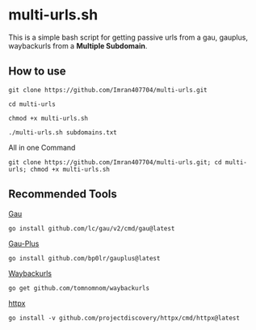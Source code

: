 
# multi-urls.sh

This is a simple bash script for getting passive urls from a gau, gauplus, waybackurls from a **Multiple Subdomain**.




## How to use 

```
git clone https://github.com/Imran407704/multi-urls.git
```

```
cd multi-urls
```

```
chmod +x multi-urls.sh
```

```
./multi-urls.sh subdomains.txt
```
All in one Command 
```
git clone https://github.com/Imran407704/multi-urls.git; cd multi-urls; chmod +x multi-urls.sh 
```


## Recommended Tools 

[Gau](https://github.com/lc/gau)

```
go install github.com/lc/gau/v2/cmd/gau@latest
```
[Gau-Plus](https://github.com/bp0lr/gauplus)

```
go install github.com/bp0lr/gauplus@latest
```

[Waybackurls](https://github.com/tomnomnom/waybackurls)

```
go get github.com/tomnomnom/waybackurls
```
[httpx](https://github.com/projectdiscovery/httpx)

```
go install -v github.com/projectdiscovery/httpx/cmd/httpx@latest
```
